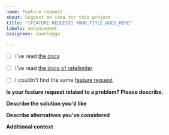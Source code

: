 ```yaml
---
name: Feature request
about: Suggest an idea for this project
title: "[FEATURE REQUEST] YOUR_TITLE_GOES_HERE"
labels: enhancement
assignees: iamolegga

---
```


<!-- Please don't delete this template or we'll close your issue -->
<!-- Before creating an issue please make sure you are using the latest version. -->

- [ ] I've read [the docs](https://github.com/iamolegga/nestjs-ratelimiter/blob/master/README.md)

- [ ] I've read [the docs of ratelimiter](https://www.npmjs.com/package/ratelimiter)

- [ ] I couldn't find the same [feature request](https://github.com/iamolegga/nestjs-ratelimiter/issues?q=is%3Aissue+label%3Aenhancement)

**Is your feature request related to a problem? Please describe.**

<!-- A clear and concise description of what the problem is. Ex. I'm always frustrated when [...] -->

**Describe the solution you'd like**

<!-- A clear and concise description of what you want to happen. -->

**Describe alternatives you've considered**

<!-- A clear and concise description of any alternative solutions or features you've considered. -->

**Additional context**

<!-- Add any other context or screenshots about the feature request here. -->
